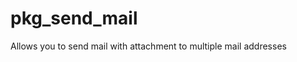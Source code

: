 pkg_send_mail
=======================

Allows you to send mail with attachment to multiple mail addresses
